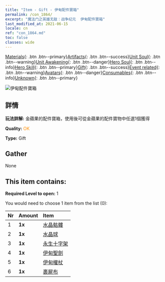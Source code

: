 ```yaml
---
title: "Item - Gift - 伊甸配件寶箱"
permalink: /con_1864/
excerpt: "魔法门之英雄无敌：战争纪元  伊甸配件寶箱"
last_modified_at: 2021-06-15
locale: cn
ref: "con_1864.md"
toc: false
classes: wide
---
```

 [Materials](/ItemsCN/){: .btn .btn--primary}[Artifacts](/ItemsCN/Artifacts/){: .btn .btn--success}[Unit Soul](/ItemsCN/UnitSoul/){: .btn .btn--warning}[Unit Awakening](/ItemsCN/UnitAwakening/){: .btn .btn--danger}[Hero Soul](/ItemsCN/HeroSoul/){: .btn .btn--info}[Hero Skill](/ItemsCN/HeroSkill/){: .btn .btn--primary}[Gift](/ItemsCN/Gift/){: .btn .btn--success}[Event related](/ItemsCN/Events/){: .btn .btn--warning}[Avatars](/ItemsCN/Avatars/){: .btn .btn--danger}[Consumables](/ItemsCN/Consumables/){: .btn .btn--info}[Unknown](/ItemsCN/Unknown/){: .btn .btn--primary}

 ![伊甸配件寶箱](/images/t/i_907487.png)

## 詳情
 **玩法詳解:** 金蘋果的配件寶箱，使用後可從金蘋果的配件寶物中任選1個獲得

 **Quality:** <span style="color: #FF8C00">OK</span>

 **Type:** Gift

## Gather

  None

## This item contains:

 **Required Level to open:** 1

 You would need to choose 1 item from the list (0):

  | Nr | Amount |     Item    |
  |:---|:-------|:------------|
  | 1 |  **1x** | [水晶骷髏](/cn/Items/art_182/) |  | 
  | 2 |  **1x** | [水晶球](/cn/Items/art_183/) |  | 
  | 3 |  **1x** | [永生十字架](/cn/Items/art_184/) |  | 
  | 4 |  **1x** | [伊甸聖劍](/cn/Items/art_185/) |  | 
  | 5 |  **1x** | [伊甸權杖](/cn/Items/art_186/) |  | 
  | 6 |  **1x** | [裹屍布](/cn/Items/art_187/) |  | 
